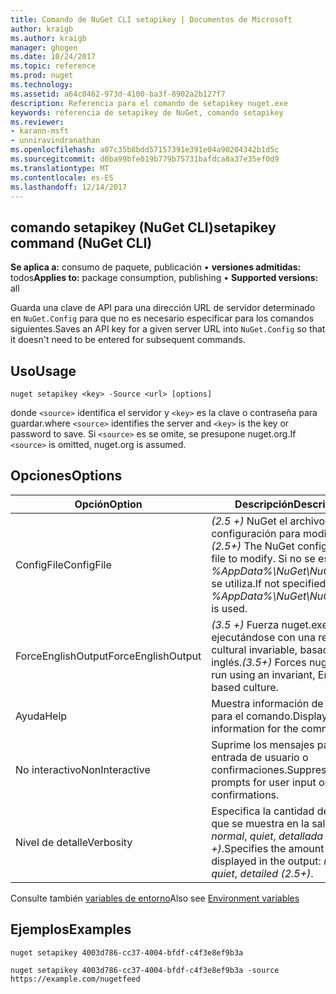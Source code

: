 ```yaml
---
title: Comando de NuGet CLI setapikey | Documentos de Microsoft
author: kraigb
ms.author: kraigb
manager: ghogen
ms.date: 10/24/2017
ms.topic: reference
ms.prod: nuget
ms.technology: 
ms.assetid: a64c0462-973d-4100-ba3f-8902a2b127f7
description: Referencia para el comando de setapikey nuget.exe
keywords: referencia de setapikey de NuGet, comando setapikey
ms.reviewer:
- karann-msft
- unniravindranathan
ms.openlocfilehash: a07c35b8bdd57157391e391e04a90204342b1d5c
ms.sourcegitcommit: d0ba99bfe019b779b75731bafdca8a37e35ef0d9
ms.translationtype: MT
ms.contentlocale: es-ES
ms.lasthandoff: 12/14/2017
---
```

## <a name="setapikey-command-nuget-cli"></a><span data-ttu-id="c5a7c-104">comando setapikey (NuGet CLI)</span><span class="sxs-lookup"><span data-stu-id="c5a7c-104">setapikey command (NuGet CLI)</span></span>

<span data-ttu-id="c5a7c-105">**Se aplica a:** consumo de paquete, publicación &bullet; **versiones admitidas:** todos</span><span class="sxs-lookup"><span data-stu-id="c5a7c-105">**Applies to:** package consumption, publishing &bullet; **Supported versions:** all</span></span>

<span data-ttu-id="c5a7c-106">Guarda una clave de API para una dirección URL de servidor determinado en `NuGet.Config` para que no es necesario especificar para los comandos siguientes.</span><span class="sxs-lookup"><span data-stu-id="c5a7c-106">Saves an API key for a given server URL into `NuGet.Config` so that it doesn't need to be entered for subsequent commands.</span></span>

## <a name="usage"></a><span data-ttu-id="c5a7c-107">Uso</span><span class="sxs-lookup"><span data-stu-id="c5a7c-107">Usage</span></span>

```
nuget setapikey <key> -Source <url> [options]
```

<span data-ttu-id="c5a7c-108">donde `<source>` identifica el servidor y `<key>` es la clave o contraseña para guardar.</span><span class="sxs-lookup"><span data-stu-id="c5a7c-108">where `<source>` identifies the server and `<key>` is the key or password to save.</span></span> <span data-ttu-id="c5a7c-109">Si `<source>` es se omite, se presupone nuget.org.</span><span class="sxs-lookup"><span data-stu-id="c5a7c-109">If `<source>` is omitted, nuget.org is assumed.</span></span>

## <a name="options"></a><span data-ttu-id="c5a7c-110">Opciones</span><span class="sxs-lookup"><span data-stu-id="c5a7c-110">Options</span></span>

| <span data-ttu-id="c5a7c-111">Opción</span><span class="sxs-lookup"><span data-stu-id="c5a7c-111">Option</span></span> | <span data-ttu-id="c5a7c-112">Descripción</span><span class="sxs-lookup"><span data-stu-id="c5a7c-112">Description</span></span> |
| --- | --- |
| <span data-ttu-id="c5a7c-113">ConfigFile</span><span class="sxs-lookup"><span data-stu-id="c5a7c-113">ConfigFile</span></span> | <span data-ttu-id="c5a7c-114">*(2.5 +)*  NuGet el archivo de configuración para modificar.</span><span class="sxs-lookup"><span data-stu-id="c5a7c-114">*(2.5+)* The NuGet configuration file to modify.</span></span> <span data-ttu-id="c5a7c-115">Si no se especifica, *%AppData%\NuGet\NuGet.Config* se utiliza.</span><span class="sxs-lookup"><span data-stu-id="c5a7c-115">If not specified, *%AppData%\NuGet\NuGet.Config* is used.</span></span> |
| <span data-ttu-id="c5a7c-116">ForceEnglishOutput</span><span class="sxs-lookup"><span data-stu-id="c5a7c-116">ForceEnglishOutput</span></span> | <span data-ttu-id="c5a7c-117">*(3.5 +)*  Fuerza nuget.exe ejecutándose con una referencia cultural invariable, basados en el inglés.</span><span class="sxs-lookup"><span data-stu-id="c5a7c-117">*(3.5+)* Forces nuget.exe to run using an invariant, English-based culture.</span></span> |
| <span data-ttu-id="c5a7c-118">Ayuda</span><span class="sxs-lookup"><span data-stu-id="c5a7c-118">Help</span></span> | <span data-ttu-id="c5a7c-119">Muestra información de ayuda para el comando.</span><span class="sxs-lookup"><span data-stu-id="c5a7c-119">Displays help information for the command.</span></span> |
| <span data-ttu-id="c5a7c-120">No interactivo</span><span class="sxs-lookup"><span data-stu-id="c5a7c-120">NonInteractive</span></span> | <span data-ttu-id="c5a7c-121">Suprime los mensajes para la entrada de usuario o confirmaciones.</span><span class="sxs-lookup"><span data-stu-id="c5a7c-121">Suppresses prompts for user input or confirmations.</span></span> |
| <span data-ttu-id="c5a7c-122">Nivel de detalle</span><span class="sxs-lookup"><span data-stu-id="c5a7c-122">Verbosity</span></span> | <span data-ttu-id="c5a7c-123">Especifica la cantidad de detalle que se muestra en la salida: *normal*, *quiet*, *detallada (2.5 +)*.</span><span class="sxs-lookup"><span data-stu-id="c5a7c-123">Specifies the amount of detail displayed in the output: *normal*, *quiet*, *detailed (2.5+)*.</span></span> |

<span data-ttu-id="c5a7c-124">Consulte también [variables de entorno](cli-ref-environment-variables.md)</span><span class="sxs-lookup"><span data-stu-id="c5a7c-124">Also see [Environment variables](cli-ref-environment-variables.md)</span></span>

## <a name="examples"></a><span data-ttu-id="c5a7c-125">Ejemplos</span><span class="sxs-lookup"><span data-stu-id="c5a7c-125">Examples</span></span>

```
nuget setapikey 4003d786-cc37-4004-bfdf-c4f3e8ef9b3a

nuget setapikey 4003d786-cc37-4004-bfdf-c4f3e8ef9b3a -source https://example.com/nugetfeed
```
